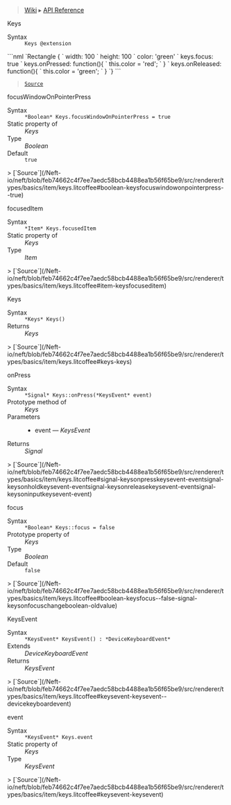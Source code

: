 > [Wiki](Home) ▸ [API Reference](API-Reference)

Keys
<dl><dt>Syntax</dt><dd><code>Keys @extension</code></dd></dl>
```nml
`Rectangle {
`   width: 100
`   height: 100
`   color: 'green'
`   keys.focus: true
`   keys.onPressed: function(){
`       this.color = 'red';
`   }
`   keys.onReleased: function(){
`       this.color = 'green';
`   }
`}
```

> [`Source`](/Neft-io/neft/blob/feb74662c4f7ee7aedc58bcb4488ea1b56f65be9/src/renderer/types/basics/item/keys.litcoffee#keys-extension)

focusWindowOnPointerPress
<dl><dt>Syntax</dt><dd><code>&#x2A;Boolean&#x2A; Keys.focusWindowOnPointerPress = true</code></dd><dt>Static property of</dt><dd><i>Keys</i></dd><dt>Type</dt><dd><i>Boolean</i></dd><dt>Default</dt><dd><code>true</code></dd></dl>
> [`Source`](/Neft-io/neft/blob/feb74662c4f7ee7aedc58bcb4488ea1b56f65be9/src/renderer/types/basics/item/keys.litcoffee#boolean-keysfocuswindowonpointerpress--true)

focusedItem
<dl><dt>Syntax</dt><dd><code>&#x2A;Item&#x2A; Keys.focusedItem</code></dd><dt>Static property of</dt><dd><i>Keys</i></dd><dt>Type</dt><dd><i>Item</i></dd></dl>
> [`Source`](/Neft-io/neft/blob/feb74662c4f7ee7aedc58bcb4488ea1b56f65be9/src/renderer/types/basics/item/keys.litcoffee#item-keysfocuseditem)

Keys
<dl><dt>Syntax</dt><dd><code>&#x2A;Keys&#x2A; Keys()</code></dd><dt>Returns</dt><dd><i>Keys</i></dd></dl>
> [`Source`](/Neft-io/neft/blob/feb74662c4f7ee7aedc58bcb4488ea1b56f65be9/src/renderer/types/basics/item/keys.litcoffee#keys-keys)

onPress
<dl><dt>Syntax</dt><dd><code>&#x2A;Signal&#x2A; Keys::onPress(&#x2A;KeysEvent&#x2A; event)</code></dd><dt>Prototype method of</dt><dd><i>Keys</i></dd><dt>Parameters</dt><dd><ul><li>event — <i>KeysEvent</i></li></ul></dd><dt>Returns</dt><dd><i>Signal</i></dd></dl>
> [`Source`](/Neft-io/neft/blob/feb74662c4f7ee7aedc58bcb4488ea1b56f65be9/src/renderer/types/basics/item/keys.litcoffee#signal-keysonpresskeysevent-eventsignal-keysonholdkeysevent-eventsignal-keysonreleasekeysevent-eventsignal-keysoninputkeysevent-event)

focus
<dl><dt>Syntax</dt><dd><code>&#x2A;Boolean&#x2A; Keys::focus = false</code></dd><dt>Prototype property of</dt><dd><i>Keys</i></dd><dt>Type</dt><dd><i>Boolean</i></dd><dt>Default</dt><dd><code>false</code></dd></dl>
> [`Source`](/Neft-io/neft/blob/feb74662c4f7ee7aedc58bcb4488ea1b56f65be9/src/renderer/types/basics/item/keys.litcoffee#boolean-keysfocus--false-signal-keysonfocuschangeboolean-oldvalue)

KeysEvent
<dl><dt>Syntax</dt><dd><code>&#x2A;KeysEvent&#x2A; KeysEvent() : &#x2A;DeviceKeyboardEvent&#x2A;</code></dd><dt>Extends</dt><dd><i>DeviceKeyboardEvent</i></dd><dt>Returns</dt><dd><i>KeysEvent</i></dd></dl>
> [`Source`](/Neft-io/neft/blob/feb74662c4f7ee7aedc58bcb4488ea1b56f65be9/src/renderer/types/basics/item/keys.litcoffee#keysevent-keysevent--devicekeyboardevent)

event
<dl><dt>Syntax</dt><dd><code>&#x2A;KeysEvent&#x2A; Keys.event</code></dd><dt>Static property of</dt><dd><i>Keys</i></dd><dt>Type</dt><dd><i>KeysEvent</i></dd></dl>
> [`Source`](/Neft-io/neft/blob/feb74662c4f7ee7aedc58bcb4488ea1b56f65be9/src/renderer/types/basics/item/keys.litcoffee#keysevent-keysevent)

